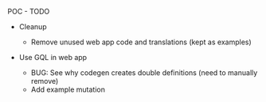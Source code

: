 POC - TODO

- Cleanup

  - Remove unused web app code and translations (kept as examples)

- Use GQL in web app

  - BUG: See why codegen creates double definitions (need to manually remove)
  - Add example mutation
